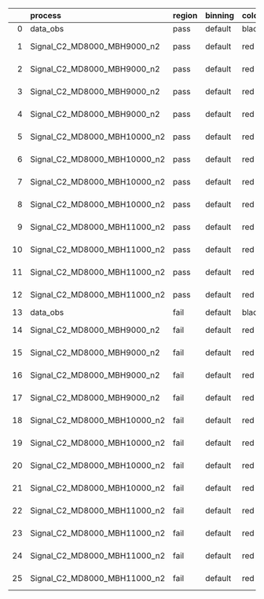 |    | process                      | region   | binning   | color   | process_type   |   scale | variation   | source_filename                                                       | source_histname    | alias                        | title     |   combine_idx |     lnN |   shapes | syst_type   | direction   | variation_alias   |
|---:|:-----------------------------|:---------|:----------|:--------|:---------------|--------:|:------------|:----------------------------------------------------------------------|:-------------------|:-----------------------------|:----------|--------------:|--------:|---------:|:------------|:------------|:------------------|
|  0 | data_obs                     | pass     | default   | black   | DATA           |       1 | nominal     | ./histograms_for_2DAlphabet_v18//BH_Data.root                         | hpass              | Data                         | Data      |           nan | nan     |      nan | nan         | nan         | nan               |
|  1 | Signal_C2_MD8000_MBH9000_n2  | pass     | default   | red     | SIGNAL         |       1 | lumi        | ./histograms_for_2DAlphabet_v18//BH_Signal_C2_MD8000_MBH9000_n2.root  | hpass              | Signal_C2_MD8000_MBH9000_n2  | BH signal |           nan |   1.016 |      nan | lnN         | nan         | nan               |
|  2 | Signal_C2_MD8000_MBH9000_n2  | pass     | default   | red     | SIGNAL         |       1 | SVM         | ./histograms_for_2DAlphabet_v18//BH_Signal_C2_MD8000_MBH9000_n2.root  | hpass_SVMsyst_up   | Signal_C2_MD8000_MBH9000_n2  | BH signal |           nan | nan     |        1 | shapes      | Up          | SVMsyst           |
|  3 | Signal_C2_MD8000_MBH9000_n2  | pass     | default   | red     | SIGNAL         |       1 | SVM         | ./histograms_for_2DAlphabet_v18//BH_Signal_C2_MD8000_MBH9000_n2.root  | hpass_SVMsyst_down | Signal_C2_MD8000_MBH9000_n2  | BH signal |           nan | nan     |        1 | shapes      | Down        | SVMsyst           |
|  4 | Signal_C2_MD8000_MBH9000_n2  | pass     | default   | red     | SIGNAL         |       1 | nominal     | ./histograms_for_2DAlphabet_v18//BH_Signal_C2_MD8000_MBH9000_n2.root  | hpass              | Signal_C2_MD8000_MBH9000_n2  | BH signal |           nan | nan     |      nan | nan         | nan         | nan               |
|  5 | Signal_C2_MD8000_MBH10000_n2 | pass     | default   | red     | SIGNAL         |       1 | lumi        | ./histograms_for_2DAlphabet_v18//BH_Signal_C2_MD8000_MBH10000_n2.root | hpass              | Signal_C2_MD8000_MBH10000_n2 | BH signal |           nan |   1.016 |      nan | lnN         | nan         | nan               |
|  6 | Signal_C2_MD8000_MBH10000_n2 | pass     | default   | red     | SIGNAL         |       1 | SVM         | ./histograms_for_2DAlphabet_v18//BH_Signal_C2_MD8000_MBH10000_n2.root | hpass_SVMsyst_up   | Signal_C2_MD8000_MBH10000_n2 | BH signal |           nan | nan     |        1 | shapes      | Up          | SVMsyst           |
|  7 | Signal_C2_MD8000_MBH10000_n2 | pass     | default   | red     | SIGNAL         |       1 | SVM         | ./histograms_for_2DAlphabet_v18//BH_Signal_C2_MD8000_MBH10000_n2.root | hpass_SVMsyst_down | Signal_C2_MD8000_MBH10000_n2 | BH signal |           nan | nan     |        1 | shapes      | Down        | SVMsyst           |
|  8 | Signal_C2_MD8000_MBH10000_n2 | pass     | default   | red     | SIGNAL         |       1 | nominal     | ./histograms_for_2DAlphabet_v18//BH_Signal_C2_MD8000_MBH10000_n2.root | hpass              | Signal_C2_MD8000_MBH10000_n2 | BH signal |           nan | nan     |      nan | nan         | nan         | nan               |
|  9 | Signal_C2_MD8000_MBH11000_n2 | pass     | default   | red     | SIGNAL         |       1 | lumi        | ./histograms_for_2DAlphabet_v18//BH_Signal_C2_MD8000_MBH11000_n2.root | hpass              | Signal_C2_MD8000_MBH11000_n2 | BH signal |           nan |   1.016 |      nan | lnN         | nan         | nan               |
| 10 | Signal_C2_MD8000_MBH11000_n2 | pass     | default   | red     | SIGNAL         |       1 | SVM         | ./histograms_for_2DAlphabet_v18//BH_Signal_C2_MD8000_MBH11000_n2.root | hpass_SVMsyst_up   | Signal_C2_MD8000_MBH11000_n2 | BH signal |           nan | nan     |        1 | shapes      | Up          | SVMsyst           |
| 11 | Signal_C2_MD8000_MBH11000_n2 | pass     | default   | red     | SIGNAL         |       1 | SVM         | ./histograms_for_2DAlphabet_v18//BH_Signal_C2_MD8000_MBH11000_n2.root | hpass_SVMsyst_down | Signal_C2_MD8000_MBH11000_n2 | BH signal |           nan | nan     |        1 | shapes      | Down        | SVMsyst           |
| 12 | Signal_C2_MD8000_MBH11000_n2 | pass     | default   | red     | SIGNAL         |       1 | nominal     | ./histograms_for_2DAlphabet_v18//BH_Signal_C2_MD8000_MBH11000_n2.root | hpass              | Signal_C2_MD8000_MBH11000_n2 | BH signal |           nan | nan     |      nan | nan         | nan         | nan               |
| 13 | data_obs                     | fail     | default   | black   | DATA           |       1 | nominal     | ./histograms_for_2DAlphabet_v18//BH_Data.root                         | hfail              | Data                         | Data      |           nan | nan     |      nan | nan         | nan         | nan               |
| 14 | Signal_C2_MD8000_MBH9000_n2  | fail     | default   | red     | SIGNAL         |       1 | lumi        | ./histograms_for_2DAlphabet_v18//BH_Signal_C2_MD8000_MBH9000_n2.root  | hfail              | Signal_C2_MD8000_MBH9000_n2  | BH signal |           nan |   1.016 |      nan | lnN         | nan         | nan               |
| 15 | Signal_C2_MD8000_MBH9000_n2  | fail     | default   | red     | SIGNAL         |       1 | SVM         | ./histograms_for_2DAlphabet_v18//BH_Signal_C2_MD8000_MBH9000_n2.root  | hfail_SVMsyst_up   | Signal_C2_MD8000_MBH9000_n2  | BH signal |           nan | nan     |        1 | shapes      | Up          | SVMsyst           |
| 16 | Signal_C2_MD8000_MBH9000_n2  | fail     | default   | red     | SIGNAL         |       1 | SVM         | ./histograms_for_2DAlphabet_v18//BH_Signal_C2_MD8000_MBH9000_n2.root  | hfail_SVMsyst_down | Signal_C2_MD8000_MBH9000_n2  | BH signal |           nan | nan     |        1 | shapes      | Down        | SVMsyst           |
| 17 | Signal_C2_MD8000_MBH9000_n2  | fail     | default   | red     | SIGNAL         |       1 | nominal     | ./histograms_for_2DAlphabet_v18//BH_Signal_C2_MD8000_MBH9000_n2.root  | hfail              | Signal_C2_MD8000_MBH9000_n2  | BH signal |           nan | nan     |      nan | nan         | nan         | nan               |
| 18 | Signal_C2_MD8000_MBH10000_n2 | fail     | default   | red     | SIGNAL         |       1 | lumi        | ./histograms_for_2DAlphabet_v18//BH_Signal_C2_MD8000_MBH10000_n2.root | hfail              | Signal_C2_MD8000_MBH10000_n2 | BH signal |           nan |   1.016 |      nan | lnN         | nan         | nan               |
| 19 | Signal_C2_MD8000_MBH10000_n2 | fail     | default   | red     | SIGNAL         |       1 | SVM         | ./histograms_for_2DAlphabet_v18//BH_Signal_C2_MD8000_MBH10000_n2.root | hfail_SVMsyst_up   | Signal_C2_MD8000_MBH10000_n2 | BH signal |           nan | nan     |        1 | shapes      | Up          | SVMsyst           |
| 20 | Signal_C2_MD8000_MBH10000_n2 | fail     | default   | red     | SIGNAL         |       1 | SVM         | ./histograms_for_2DAlphabet_v18//BH_Signal_C2_MD8000_MBH10000_n2.root | hfail_SVMsyst_down | Signal_C2_MD8000_MBH10000_n2 | BH signal |           nan | nan     |        1 | shapes      | Down        | SVMsyst           |
| 21 | Signal_C2_MD8000_MBH10000_n2 | fail     | default   | red     | SIGNAL         |       1 | nominal     | ./histograms_for_2DAlphabet_v18//BH_Signal_C2_MD8000_MBH10000_n2.root | hfail              | Signal_C2_MD8000_MBH10000_n2 | BH signal |           nan | nan     |      nan | nan         | nan         | nan               |
| 22 | Signal_C2_MD8000_MBH11000_n2 | fail     | default   | red     | SIGNAL         |       1 | lumi        | ./histograms_for_2DAlphabet_v18//BH_Signal_C2_MD8000_MBH11000_n2.root | hfail              | Signal_C2_MD8000_MBH11000_n2 | BH signal |           nan |   1.016 |      nan | lnN         | nan         | nan               |
| 23 | Signal_C2_MD8000_MBH11000_n2 | fail     | default   | red     | SIGNAL         |       1 | SVM         | ./histograms_for_2DAlphabet_v18//BH_Signal_C2_MD8000_MBH11000_n2.root | hfail_SVMsyst_up   | Signal_C2_MD8000_MBH11000_n2 | BH signal |           nan | nan     |        1 | shapes      | Up          | SVMsyst           |
| 24 | Signal_C2_MD8000_MBH11000_n2 | fail     | default   | red     | SIGNAL         |       1 | SVM         | ./histograms_for_2DAlphabet_v18//BH_Signal_C2_MD8000_MBH11000_n2.root | hfail_SVMsyst_down | Signal_C2_MD8000_MBH11000_n2 | BH signal |           nan | nan     |        1 | shapes      | Down        | SVMsyst           |
| 25 | Signal_C2_MD8000_MBH11000_n2 | fail     | default   | red     | SIGNAL         |       1 | nominal     | ./histograms_for_2DAlphabet_v18//BH_Signal_C2_MD8000_MBH11000_n2.root | hfail              | Signal_C2_MD8000_MBH11000_n2 | BH signal |           nan | nan     |      nan | nan         | nan         | nan               |